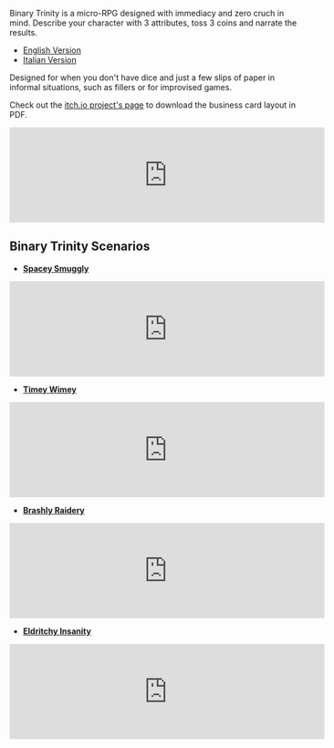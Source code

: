 Binary Trinity is a micro-RPG designed with immediacy and zero cruch in mind.
Describe your character with 3 attributes, toss 3 coins and narrate the results.

* [English Version](/binary_trinity_eng.md)
* [Italian Version](/binary_trinity_ita.md)

Designed for when you don't have dice and just a few slips of paper in informal situations, such as fillers or for improvised games.

Check out the [itch.io project's page](https://zeruhur.itch.io/binary-trinity) to download the business card layout in PDF.

<iframe frameborder="0" src="https://itch.io/embed/958161" width="552" height="167"><a href="https://zeruhur.itch.io/binary-trinity">Binary Trinity by zeruhur</a></iframe>

## Binary Trinity Scenarios

* [**Spacey Smuggly**](/spacey_smuggly.md) 

<iframe frameborder="0" src="https://itch.io/embed/959460" width="552" height="167"><a href="https://zeruhur.itch.io/spacey-smuggly">Spacey Smuggly by zeruhur</a></iframe>


* [**Timey Wimey**](/timey_wimey.md)

<iframe frameborder="0" src="https://itch.io/embed/960236" width="552" height="167"><a href="https://zeruhur.itch.io/timey-wimey">Timey Wimey by zeruhur</a></iframe>

* [**Brashly Raidery**](/brashly_raidery.md)

<iframe frameborder="0" src="https://itch.io/embed/962044" width="552" height="167"><a href="https://zeruhur.itch.io/brashly-raidery">Brashly Raidery by zeruhur</a></iframe>

* [**Eldritchy Insanity**](/eldritchy_insanity.md)

<iframe frameborder="0" src="https://itch.io/embed/970720" width="552" height="167"><a href="https://zeruhur.itch.io/eldritchy-insanity">Eldritchy Insanity by zeruhur</a></iframe>
